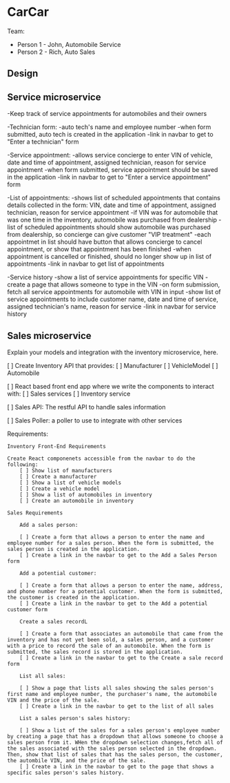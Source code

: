 # CarCar

Team:

* Person 1 - John, Automobile Service
* Person 2 - Rich, Auto Sales

## Design

## Service microservice

-Keep track of service appointments for automobiles and their owners

-Technician form:
    -auto tech's name and employee number
    -when form submitted, auto tech is created in the application
    -link in navbar to get to "Enter a technician" form

-Service appointment:
    -allows service concierge to enter VIN of vehicle, date and time of appointment, assigned technician, reason for service appointment
    -when form submitted, service appointment should be saved in the application
    -link in navbar to get to "Enter a service appointment" form

-List of appointments:
    -shows list of scheduled appointments that contains details collected in the form: VIN, date and time of appointment, assigned technician, reason for service appointment
    -if VIN was for automobile that was one time in the inventory, automobile was purchased from dealership
    -list of scheduled appointments should show automobile was purchased from dealership, so concierge can give customer "VIP treatment"
    -each appointmet in list should have button that allows concierge to cancel appointment, or show that appointment has been finished
    -when appointment is cancelled or finished, should no longer show up in list of appointments
    -link in navbar to get list of appointments

-Service history
    -show a list of service appointments for specific VIN
        -create a page that allows someone to type in the VIN
        -on form submission, fetch all service appointments for automobile with VIN in input
        -show list of service appointments to include customer name, date and time of service, assigned technician's name, reason for service
    -link in navbar for service history


## Sales microservice

Explain your models and integration with the inventory
microservice, here.

[ ] Create Inventory API that provides:
    [ ] Manufacturer
    [ ] VehicleModel
    [ ] Automobile

[ ] React based front end app where we write the components to interact with:
    [ ] Sales services
    [ ] Inventory service

[ ] Sales API: The restful API to handle sales information

[ ] Sales Poller: a poller to use to integrate with other services

Requirements:

    Inventory Front-End Requirements

    Create React componenets accessible from the navbar to do the following:
        [ ] Show list of manufacturers
        [ ] Create a manufacturer
        [ ] Show a list of vehicle models
        [ ] Create a vehicle model
        [ ] Show a list of automobiles in inventory
        [ ] Create an automobile in inventory

    Sales Requirements

        Add a sales person: 

        [ ] Create a form that allows a person to enter the name and employee number for a sales person. When the form is submitted, the sales person is created in the application.
        [ ] Create a link in the navbar to get to the Add a Sales Person form

        Add a potential customer:

        [ ] Create a form that allows a person to enter the name, address, and phone number for a potential customer. When the form is submitted, the customer is created in the application.
        [ ] Create a link in the navbar to get to the Add a potential customer form

        Create a sales recordL

        [ ] Create a form that associates an automobile that came from the inventory and has not yet been sold, a sales person, and a customer with a price to record the sale of an automobile. When the form is submitted, the sales record is stored in the application.
        [ ] Create a link in the navbar to get to the Create a sale record form
        
        List all sales:

        [ ] Show a page that lists all sales showing the sales person's first name and employee number, the purchaser's name, the automobile VIN and the price of the sale.
        [ ] Create a link in the navbar to get to the list of all sales

        List a sales person's sales history:

        [ ] Show a list of the sales for a sales person's employee number by creating a page that has a dropdown that allows someone to choose a sales person from it. WHen the dropdown selection changes,fetch all of the sales associated with the sales person selected in the dropdown. Then, show that list of sales that has the sales person, the customer, the autombile VIN, and the price of the sale.
        [ ] Create a link in the navbar to get to the page that shows a specific sales person's sales history.

